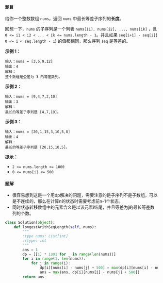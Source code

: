 #### 题目

给你一个整数数组 `nums`，返回 `nums` 中最长等差子序列的**长度**。

回想一下，`nums` 的子序列是一个列表 `nums[i1], nums[i2], ..., nums[ik]` ，且 `0 <= i1 < i2 < ... < ik <= nums.length - 1`。并且如果 `seq[i+1] - seq[i]`( `0 <= i < seq.length - 1`) 的值都相同，那么序列 `seq` 是等差的。



**示例 1：**

```
输入：nums = [3,6,9,12]
输出：4
解释： 
整个数组是公差为 3 的等差数列。
```

**示例 2：**

```
输入：nums = [9,4,7,2,10]
输出：3
解释：
最长的等差子序列是 [4,7,10]。
```

**示例 3：**

```
输入：nums = [20,1,15,3,10,5,8]
输出：4
解释：
最长的等差子序列是 [20,15,10,5]。
```



**提示：**

- `2 <= nums.length <= 1000`
- `0 <= nums[i] <= 500`



#### 题解

- 很容易想到这是一个用dp解决的问题，需要注意的是子序列不是子数组，可以是不连续的，那么在计算n的状态时需要考虑前n-1个状态。
- 同时状态转移数组中的元素含义是以该元素i结尾，并且等差为j的最长等差数列的个数。

```python
class Solution(object):
    def longestArithSeqLength(self, nums):
        """
        :type nums: List[int]
        :rtype: int
        """
        ans = 1
        dp = [[1] * 1001 for _ in range(len(nums))]
        for i in range(1, len(nums)):
            for j in range(i):
                dp[i][nums[i] - nums[j] + 500] = max(dp[i][nums[i] - nums[j] + 500], dp[j][nums[i] - nums[j] + 500] + 1)
                ans = max(ans, dp[i][nums[i] - nums[j] + 500])
        return ans
```

